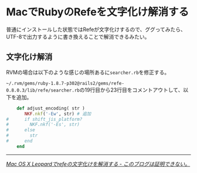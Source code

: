 # MacでRubyのRefeを文字化け解消する

普通にインストールした状態ではRefeが文字化けするので、ググってみたら、UTF-8で出力するように書き換えることで解消できるみたい。

<!-- READMORE -->


## 文字化け解消

RVMの場合は以下のような感じの場所あるに`searcher.rb`を修正する。

`~/.rvm/gems/ruby-1.8.7-p302@rails2/gems/refe-0.8.0.3/lib/refe/searcher.rb`の19行目から23行目をコメントアウトして、以下を追加。

~~~ ruby
    def adjust_encoding( str )
       NKF.nkf('-Ew', str) # 追加
#      if shift_jis_platform?
#        NKF.nkf('-Es', str)
#      else
#        str
#      end
    end
~~~

* * *

<cite>[Mac OS X Leopardでrefeの文字化けを解消する - このブログは証明できない。](http://d.hatena.ne.jp/shunsuk/20090104/1231071443)</cite>
